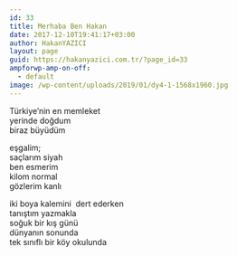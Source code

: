 ```yaml
---
id: 33
title: Merhaba Ben Hakan
date: 2017-12-10T19:41:17+03:00
author: HakanYAZICI
layout: page
guid: https://hakanyazici.com.tr/?page_id=33
ampforwp-amp-on-off:
  - default
image: /wp-content/uploads/2019/01/dy4-1-1568x1960.jpg
---
```

Türkiye’nin en memleket  
yerinde doğdum  
biraz büyüdüm

eşgalim;  
saçlarım siyah  
ben esmerim  
kilom normal  
gözlerim kanlı

iki boya kalemini&nbsp; dert ederken  
tanıştım yazmakla  
soğuk bir kış günü  
dünyanın sonunda  
tek sınıflı bir köy okulunda